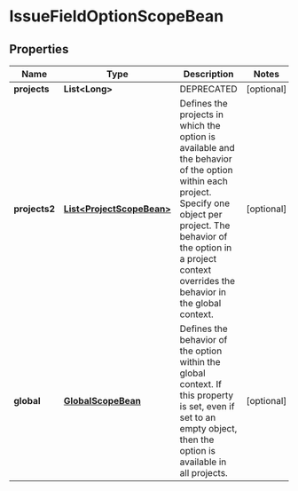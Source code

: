 

# IssueFieldOptionScopeBean

## Properties

Name | Type | Description | Notes
------------ | ------------- | ------------- | -------------
**projects** | **List&lt;Long&gt;** | DEPRECATED |  [optional]
**projects2** | [**List&lt;ProjectScopeBean&gt;**](ProjectScopeBean.md) | Defines the projects in which the option is available and the behavior of the option within each project. Specify one object per project. The behavior of the option in a project context overrides the behavior in the global context. |  [optional]
**global** | [**GlobalScopeBean**](GlobalScopeBean.md) | Defines the behavior of the option within the global context. If this property is set, even if set to an empty object, then the option is available in all projects. |  [optional]



